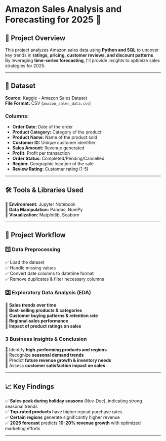 
# **Amazon Sales Analysis and Forecasting for 2025** 🚀  

## **📌 Project Overview**  
This project analyzes Amazon sales data using **Python and SQL** to uncover key trends in **ratings, pricing, customer reviews, and discount patterns**. By leveraging **time-series forecasting**, I'll provide insights to optimize sales strategies for 2025.  

---

## **📂 Dataset**  
**Source:** Kaggle - Amazon Sales Dataset  
**File Format:** CSV (`amazon_sales_data.csv`)  

### **Columns:**  
- **Order Date:** Date of the order  
- **Product Category:** Category of the product  
- **Product Name:** Name of the product sold  
- **Customer ID:** Unique customer identifier  
- **Sales Amount:** Revenue generated  
- **Profit:** Profit per transaction  
- **Order Status:** Completed/Pending/Cancelled  
- **Region:** Geographic location of the sale  
- **Review Rating:** Customer rating (1-5)  

---

## **🛠 Tools & Libraries Used**  
📌 **Environment:** Jupyter Notebook  
📌 **Data Manipulation:** Pandas, NumPy  
📌 **Visualization:** Matplotlib, Seaborn  


---

## **🚀 Project Workflow**  

### **1️⃣ Data Preprocessing**  
✅ Load the dataset  
✅ Handle missing values  
✅ Convert date columns to datetime format  
✅ Remove duplicates & filter necessary columns  

### **2️⃣ Exploratory Data Analysis (EDA)**  
🔹 **Sales trends over time**  
🔹 **Best-selling products & categories**  
🔹 **Customer buying patterns & retention rate**  
🔹 **Regional sales performance**  
🔹 **Impact of product ratings on sales**  

  
### **3 Business Insights & Conclusion**  
📌 Identify **high-performing products and regions**  
📌 Recognize **seasonal demand trends**  
📌 Predict **future revenue growth & inventory needs**  
📌 Assess **customer satisfaction impact on sales**  

---

## **📈 Key Findings**  
✅ **Sales peak during holiday seasons** (Nov-Dec), indicating strong seasonal trends  
✅ **Top-rated products** have higher repeat purchase rates  
✅ **Certain regions** generate significantly higher revenue  
✅ **2025 forecast** predicts **10-20% revenue growth** with optimized marketing efforts  

---


